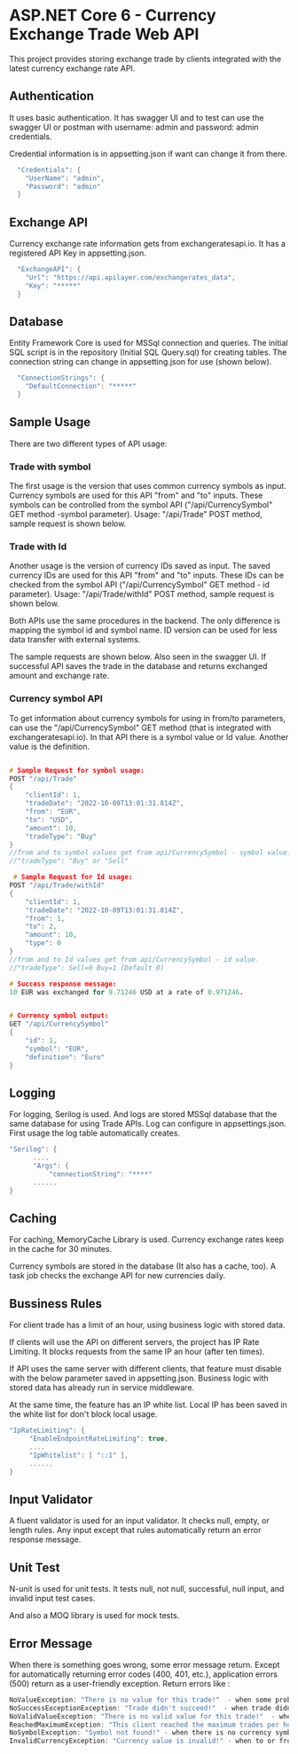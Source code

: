 # ASP.NET Core 6 - Currency Exchange Trade Web API

This project provides storing exchange trade by clients integrated with the latest currency exchange rate API.


## Authentication

It uses basic authentication. It has swagger UI and to test can use the swagger UI or postman with username: admin and password: admin credentials.

Credential information is in appsetting.json if want can change it from there.

```c
  "Credentials": {
    "UserName": "admin",
    "Password": "admin"
  }
```

## Exchange API 

Currency exchange rate information gets from exchangeratesapi.io. It has a registered API Key in appsetting.json.

```c
  "ExchangeAPI": {
    "Url": "https://api.apilayer.com/exchangerates_data",
    "Key": "*****"
  }

```

## Database

Entity Framework Core is used for MSSql connection and queries. The initial SQL script is in the repository (Initial SQL Query.sql) for creating tables. The connection string can change in appsetting.json for use (shown below).

```c
  "ConnectionStrings": {
    "DefaultConnection": "*****"
  }

```
## Sample Usage

There are two different types of API usage:

### Trade with symbol
The first usage is the version that uses common currency symbols as input. Currency symbols are used for this API "from" and "to" inputs. These symbols can be controlled from the symbol API ("/api/CurrencySymbol" GET method -symbol parameter).
Usage: "/api/Trade" POST method, sample request is shown below.

### Trade with Id
Another usage is the version of currency IDs saved as input. The saved currency IDs are used for this API  "from" and "to" inputs. These IDs can be checked from the symbol API ("/api/CurrencySymbol" GET method - id parameter).
Usage: "/api/Trade/withId" POST method, sample request is shown below.

Both APIs use the same procedures in the backend. The only difference is mapping the symbol id and symbol name. ID version can be used for less data transfer with external systems.

The sample requests are shown below. Also seen in the swagger UI. If successful API saves the trade in the database and returns exchanged amount and exchange rate.

### Currency symbol API
To get information about currency symbols for using in from/to parameters, can use the "/api/CurrencySymbol" GET method (that is integrated with exchangeratesapi.io). In that API there is a symbol value or Id value. Another value is the definition.

```c

# Sample Request for symbol usage:
POST "/api/Trade"
{
    "clientId": 1,
    "tradeDate": "2022-10-09T13:01:31.814Z",
    "from": "EUR",
    "to": "USD",
    "amount": 10,
    "tradeType": "Buy"
}
//from and to symbol values get from api/CurrencySymbol - symbol value.
//"tradeType": "Buy" or "Sell"

 # Sample Request for Id usage:
POST "/api/Trade/withId"
{
    "clientId": 1,
    "tradeDate": "2022-10-09T13:01:31.814Z",
    "from": 1,
    "to": 2,
    "amount": 10,
    "type": 0
}  
//from and to Id values get from api/CurrencySymbol - id value.
//"tradeType": Sell=0 Buy=1 (Default 0)

# Success response message:
10 EUR was exchanged for 9.71246 USD at a rate of 0.971246.


# Currency symbol output:
GET "/api/CurrencySymbol"
{
    "id": 1,
    "symbol": "EUR",
    "definition": "Euro"
}
```

## Logging
For logging, Serilog is used. And logs are stored MSSql database that the same database for using Trade APIs.
Log can configure in appsettings.json. First usage the log table automatically creates.

```c
"Serilog": {
      ....
      "Args": {
          "connectionString": "****"
      ......
}
```

## Caching
For caching, MemoryCache Library is used. Currency exchange rates keep in the cache for 30 minutes. 

Currency symbols are stored in the database (It also has a cache, too). A task job checks the exchange API for new currencies daily. 

## Bussiness Rules
For client trade has a limit of an hour, using business logic with stored data.

If clients will use the API on different servers, the project has IP Rate Limiting. It blocks requests from the same IP an hour (after ten times). 

If API uses the same server with different clients, that feature must disable with the below parameter saved in appsetting.json. Business logic with stored data has already run in service middleware.

At the same time, the feature has an IP white list. Local IP has been saved in the white list for don't block local usage.

 ```c
"IpRateLimiting": {
      "EnableEndpointRateLimiting": true,
      ....
      "IpWhitelist": [ "::1" ],
      ......
}
```

## Input Validator
A fluent validator is used for an input validator. It checks null, empty, or length rules. Any input except that rules automatically return an error response message.

## Unit Test
N-unit is used for unit tests. It tests null, not null, successful, null input, and invalid input test cases.

And also a MOQ library is used for mock tests.


## Error Message

When there is something goes wrong, some error message return. Except for automatically returning error codes (400, 401, etc.), application errors (500) return as a user-friendly exception. 
Return errors like :
```c
NoValueException: "There is no value for this trade!"  - when some problem with the exchange rate.
NoSuccessExceptionException: "Trade didn't succeed!"  - when trade didn't save in the database.
NoValidValueException: "There is no valid value for this trade!"  - when the exchange rate didn't get the API. 
ReachedMaximumException: "This client reached the maximum trades per hour!" - when a client trades 10 times an hour. (If the IP limit rule is disable)
NoSymbolException: "Symbol not found!" - when there is no currency symbol.
InvalidCurrencyException: "Currency value is invalid!" - when to or from inputs are null or of different lengths (the validator blocks those inputs, it is used for unit tests).

```

